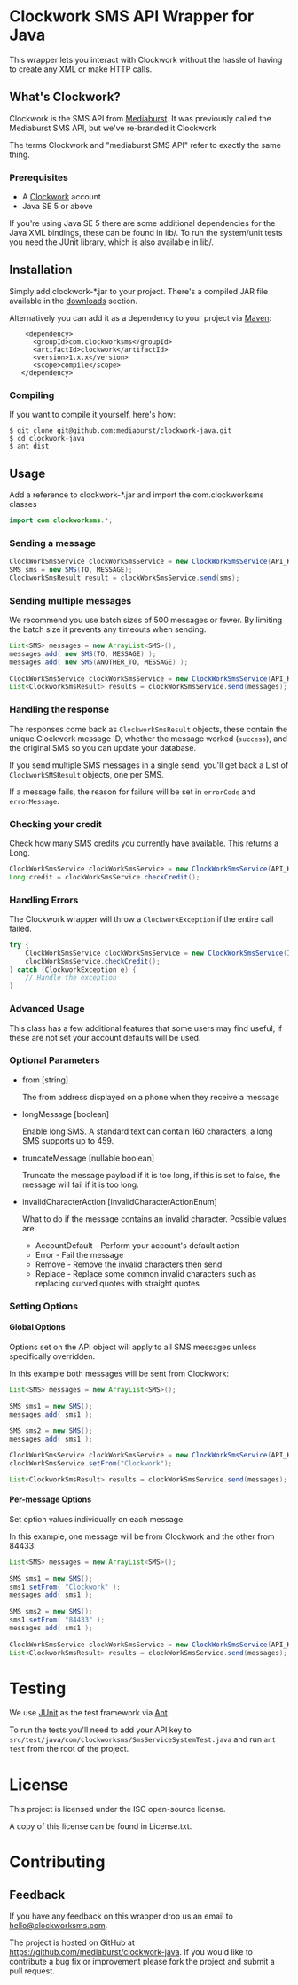 # Clockwork SMS API Wrapper for Java

This wrapper lets you interact with Clockwork without the hassle of having to create any XML or make HTTP calls.

## What's Clockwork?
Clockwork is the SMS API from [Mediaburst][4].  It was previously called the Mediaburst SMS API, but we've re-branded it Clockwork

The terms Clockwork and "mediaburst SMS API" refer to exactly the same thing.


### Prerequisites

* A [Clockwork][2] account
* Java SE 5 or above

If you're using Java SE 5 there are some additional dependencies for the Java XML bindings, these can be found in lib/. To run the system/unit tests you need the JUnit library, which is also available in lib/.

## Installation

Simply add clockwork-*.jar to your project. There's a compiled JAR file available in the [downloads][3] section.

Alternatively you can add it as a dependency to your project via [Maven](http://mvnrepository.com/artifact/com.clockworksms/clockwork):

```
    <dependency>
      <groupId>com.clockworksms</groupId>
      <artifactId>clockwork</artifactId>
      <version>1.x.x</version>
      <scope>compile</scope>
   </dependency>
```

### Compiling

If you want to compile it yourself, here's how:

```
$ git clone git@github.com:mediaburst/clockwork-java.git
$ cd clockwork-java
$ ant dist
```

## Usage

Add a reference to clockwork-*.jar and import the com.clockworksms classes

```java
import com.clockworksms.*;
```

### Sending a message

```java    
ClockWorkSmsService clockWorkSmsService = new ClockWorkSmsService(API_KEY);  //Be careful not to post your API Keys to public repositories 
SMS sms = new SMS(TO, MESSAGE);			
ClockworkSmsResult result = clockWorkSmsService.send(sms);
```

### Sending multiple messages

We recommend you use batch sizes of 500 messages or fewer. By limiting the batch size it prevents any timeouts when sending.

```java
List<SMS> messages = new ArrayList<SMS>();
messages.add( new SMS(TO, MESSAGE) );
messages.add( new SMS(ANOTHER_TO, MESSAGE) );
		
ClockWorkSmsService clockWorkSmsService = new ClockWorkSmsService(API_KEY);  //Be careful not to post your API Keys to public repositories 
List<ClockworkSmsResult> results = clockWorkSmsService.send(messages);
```

### Handling the response

The responses come back as `ClockworkSmsResult` objects, these contain the unique Clockwork message ID, whether the message worked (`success`), and the original SMS so you can update your database.

If you send multiple SMS messages in a single send, you'll get back a List of `ClockworkSMSResult` objects, one per SMS.

If a message fails, the reason for failure will be set in `errorCode` and `errorMessage`.  

### Checking your credit

Check how many SMS credits you currently have available. This returns a Long.

```java
ClockWorkSmsService clockWorkSmsService = new ClockWorkSmsService(API_KEY);  //Be careful not to post your API Keys to public repositories 
Long credit = clockWorkSmsService.checkCredit();
```

### Handling Errors

The Clockwork wrapper will throw a `ClockworkException` if the entire call failed.

```java
try {
	ClockWorkSmsService clockWorkSmsService = new ClockWorkSmsService(INVALID_API_KEY);
	clockWorkSmsService.checkCredit();
} catch (ClockworkException e) {
	// Handle the exception
}
```    

### Advanced Usage

This class has a few additional features that some users may find useful, if these are not set your account defaults will be used.

### Optional Parameters

*   from [string]

    The from address displayed on a phone when they receive a message

*   longMessage [boolean]  

    Enable long SMS. A standard text can contain 160 characters, a long SMS supports up to 459.

*   truncateMessage [nullable boolean]  

    Truncate the message payload if it is too long, if this is set to false, the message will fail if it is too long.

*	invalidCharacterAction [InvalidCharacterActionEnum]

	What to do if the message contains an invalid character. Possible values are
    * AccountDefault - Perform your account's default action
	* Error			 - Fail the message
	* Remove		 - Remove the invalid characters then send
	* Replace		 - Replace some common invalid characters such as replacing curved quotes with straight quotes

### Setting Options

#### Global Options

Options set on the API object will apply to all SMS messages unless specifically overridden.

In this example both messages will be sent from Clockwork:

```java
List<SMS> messages = new ArrayList<SMS>();
		
SMS sms1 = new SMS();
messages.add( sms1 );
		
SMS sms2 = new SMS();
messages.add( sms1 );

ClockWorkSmsService clockWorkSmsService = new ClockWorkSmsService(API_KEY);
clockWorkSmsService.setFrom("Clockwork");

List<ClockworkSmsResult> results = clockWorkSmsService.send(messages);
```

#### Per-message Options

Set option values individually on each message.

In this example, one message will be from Clockwork and the other from 84433:

```java
List<SMS> messages = new ArrayList<SMS>();
		
SMS sms1 = new SMS();
sms1.setFrom( "Clockwork" );
messages.add( sms1 );
		
SMS sms2 = new SMS();
sms1.setFrom( "84433" );
messages.add( sms1 );
		
ClockWorkSmsService clockWorkSmsService = new ClockWorkSmsService(API_KEY);
List<ClockworkSmsResult> results = clockWorkSmsService.send(messages);
```

# Testing

We use [JUnit](http://junit.org) as the test framework via [Ant](https://ant.apache.org/).

To run the tests you'll need to add your API key to `src/test/java/com/clockworksms/SmsServiceSystemTest.java` and run `ant test` from the root of the project.

# License

This project is licensed under the ISC open-source license.

A copy of this license can be found in License.txt.

# Contributing

## Feedback

If you have any feedback on this wrapper drop us an email to hello@clockworksms.com.

The project is hosted on GitHub at https://github.com/mediaburst/clockwork-java.
If you would like to contribute a bug fix or improvement please fork the project 
and submit a pull request.

[2]: http://www.clockworksms.com/
[3]: https://github.com/mediaburst/clockwork-java/downloads/
[4]: https://www.mediaburst.co.uk/
